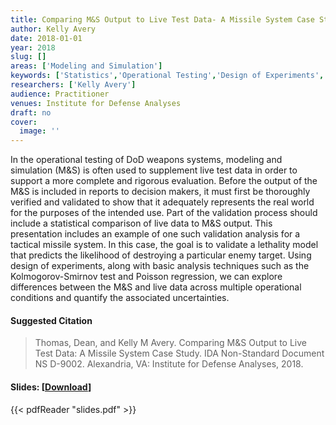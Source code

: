 ```yaml
---
title: Comparing M&S Output to Live Test Data- A Missile System Case Study
author: Kelly Avery
date: 2018-01-01
year: 2018
slug: []
areas: ['Modeling and Simulation']
keywords: ['Statistics','Operational Testing','Design of Experiments','Modeling and Simulation','Validation']
researchers: ['Kelly Avery']
audience: Practitioner
venues: Institute for Defense Analyses
draft: no
cover:
  image: ''
---
```




In the operational testing of DoD weapons systems, modeling and simulation (M&S) is often used to supplement live test data in order to support a more complete and rigorous evaluation. Before the output of the M&S is included in reports to decision makers, it must first be thoroughly verified and validated to show that it adequately represents the real world for the purposes of the intended use. Part of the validation process should include a statistical comparison of live data to M&S output. This presentation includes an example of one such validation analysis for a tactical missile system. In this case, the goal is to validate a lethality model that predicts the likelihood of destroying a particular enemy target. Using design of experiments, along with basic analysis techniques such as the Kolmogorov-Smirnov test and Poisson regression, we can explore differences between the M&S and live data across multiple operational conditions and quantify the associated uncertainties.

#### Suggested Citation
> Thomas, Dean, and Kelly M Avery. Comparing M&S Output to Live Test Data: A Missile System Case Study. IDA Non-Standard Document NS D-9002. Alexandria, VA: Institute for Defense Analyses, 2018.

#### Slides: [[Download](slides.pdf)]
{{< pdfReader "slides.pdf" >}}




